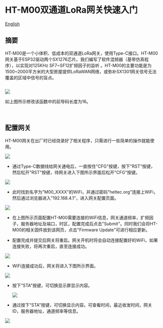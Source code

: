 # HT-M00双通道LoRa网关快速入门
[English](https://heltec-automation-docs.readthedocs.io/en/latest/gateway/ht-m00/qucik_start.html)

## 摘要

HT-M00是一个小体积、低成本的双通道LoRa网关，使用Type-C接口。HT-M00网关基于ESP32驱动两个SX1276芯片。我们编写了软件混频器（基带仿真程序），以实现对125KHz SF7~SF12扩频因子的监听 。HT-M00的主要功能是为1500~2000平方米的大型房屋提供LoRaWAN网络，或弥补SX1301网关信号无法覆盖的区域中信号的盲点。

```Tip:: 当使用HT-M00网关时，使用本公司CubeCell系列以外的节点，需要将节点的发射前导码长度更改为16（默认是8）。如果没有修改前导码长度为16，则只能收到SF7。

```

![](img/quick_start/08.png)

如上图所示修改该函数中的前导码长度为16。

&nbsp;

## 配置网关

HT-M00网关在出厂时已经烧录好了相关程序，只需进行一些简单的操作就能使用。

![](img/quick_start/01.png)

- 通过Type-C数据线给网关通电后，一直按住"CFG"按键，按下"RST"按键，然后松开"RST"按键，待网关进入下图所示界面后松开"CFG"按键。

![](img/quick_start/02.png)

- 此时找到名字为"M00_XXXX"的WiFi，并通过密码"heltec.org"连接上WiFi，然后通过浏览器进入”192.168.4.1”，进入网关配置页面。

![](img/quick_start/03.png)

- 在上图所示页面配置HT-M00需要连接的WiFi信息，网关通道频率，扩频因子，服务器地址及端口，时区，配置完成后点击"Submit"。同时我们会将HT-M00的相关固件放到该网页，点击"Firmware Update"可进行相应更新。

- 配置完成并提交后网关将重启。网关开机时将会自动连接配置好的WiFi，如果连接失败，将再次重启，直至连接成功。

![](img/quick_start/04.png)

- WiFi连接成功后，网关将进入下图所示界面。

![](img/quick_start/05.png)

- 按下“STA"按键，可切换显示屏显示内容。

  ![](img/quick_start/06.png)

- 通过按下“STA"按键，可切换显示内容。可查看时间，最近收发时间，网关ID，服务器地址，通道频率等信息。

![](img/quick_start/07.png)
